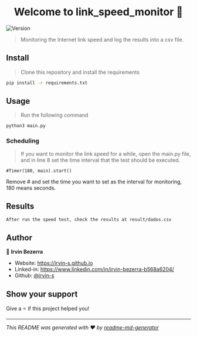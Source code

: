 <h1 align="center">Welcome to link_speed_monitor 👋</h1>
<p>
  <img alt="Version" src="https://img.shields.io/badge/version-1.0.0-blue.svg?cacheSeconds=2592000" />
</p>

> Monitoring the Internet link speed and log the results into a csv file.

## Install

> Clone this repository and install the requirements
```sh
pip install -r requirements.txt
```

## Usage

> Run the following command
```sh
python3 main.py
```

### Scheduling

> If you want to monitor the link speed for a while, open the main.py file, and in line 8 set the time interval that the test should be executed.
```
#Timer(180, main).start()
```
Remove # and set the time you want to set as the interval for monitoring, 180 means seconds.

## Results

```
After run the speed test, check the results at result/dados.csv
```

## Author

👤 **Irvin Bezerra**

* Website: https://irvin-s.github.io
* Linked-in: https://www.linkedin.com/in/irvin-bezerra-b568a6204/
* Github: [@irvin-s](https://github.com/irvin-s)

## Show your support

Give a ⭐️ if this project helped you!

***
_This README was generated with ❤️ by [readme-md-generator](https://github.com/kefranabg/readme-md-generator)_